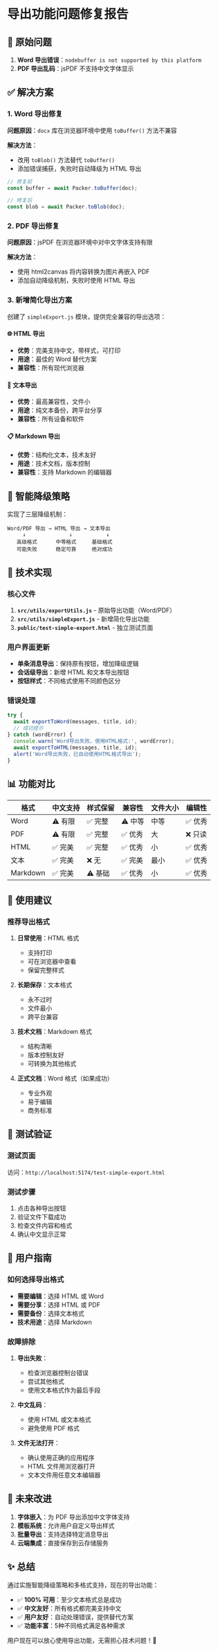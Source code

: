 # 导出功能问题修复报告

## 🐛 原始问题

1. **Word 导出错误**：`nodebuffer is not supported by this platform`
2. **PDF 导出乱码**：jsPDF 不支持中文字体显示

## ✅ 解决方案

### 1. Word 导出修复

**问题原因**：`docx` 库在浏览器环境中使用 `toBuffer()` 方法不兼容

**解决方法**：
- 改用 `toBlob()` 方法替代 `toBuffer()`
- 添加错误捕获，失败时自动降级为 HTML 导出

```javascript
// 修复前
const buffer = await Packer.toBuffer(doc);

// 修复后
const blob = await Packer.toBlob(doc);
```

### 2. PDF 导出修复

**问题原因**：jsPDF 在浏览器环境中对中文字体支持有限

**解决方法**：
- 使用 html2canvas 将内容转换为图片再嵌入 PDF
- 添加自动降级机制，失败时使用 HTML 导出

### 3. 新增简化导出方案

创建了 `simpleExport.js` 模块，提供完全兼容的导出选项：

#### 🌐 HTML 导出
- **优势**：完美支持中文，带样式，可打印
- **用途**：最佳的 Word 替代方案
- **兼容性**：所有现代浏览器

#### 📝 文本导出  
- **优势**：最高兼容性，文件小
- **用途**：纯文本备份，跨平台分享
- **兼容性**：所有设备和软件

#### 📋 Markdown 导出
- **优势**：结构化文本，技术友好
- **用途**：技术文档，版本控制
- **兼容性**：支持 Markdown 的编辑器

## 🎯 智能降级策略

实现了三层降级机制：

```
Word/PDF 导出 → HTML 导出 → 文本导出
     ↓              ↓           ↓
   高级格式      中等格式     基础格式
   可能失败      稳定可靠     绝对成功
```

## 🔧 技术实现

### 核心文件

1. **`src/utils/exportUtils.js`** - 原始导出功能（Word/PDF）
2. **`src/utils/simpleExport.js`** - 新增简化导出功能
3. **`public/test-simple-export.html`** - 独立测试页面

### 用户界面更新

- **单条消息导出**：保持原有按钮，增加降级逻辑
- **会话级导出**：新增 HTML 和文本导出按钮
- **按钮样式**：不同格式使用不同颜色区分

### 错误处理

```javascript
try {
  await exportToWord(messages, title, id);
  // 成功提示
} catch (wordError) {
  console.warn('Word导出失败，使用HTML格式:', wordError);
  await exportToHTML(messages, title, id);
  alert('Word导出失败，已自动使用HTML格式导出');
}
```

## 📊 功能对比

| 格式 | 中文支持 | 样式保留 | 兼容性 | 文件大小 | 编辑性 |
|------|----------|----------|--------|----------|--------|
| Word | ⚠️ 有限 | ✅ 完整 | ⚠️ 中等 | 中等 | ✅ 优秀 |
| PDF  | ⚠️ 有限 | ✅ 完整 | ✅ 优秀 | 大 | ❌ 只读 |
| HTML | ✅ 完美 | ✅ 完整 | ✅ 优秀 | 小 | ✅ 优秀 |
| 文本 | ✅ 完美 | ❌ 无 | ✅ 完美 | 最小 | ✅ 优秀 |
| Markdown | ✅ 完美 | ⚠️ 基础 | ✅ 优秀 | 小 | ✅ 优秀 |

## 🚀 使用建议

### 推荐导出格式

1. **日常使用**：HTML 格式
   - 支持打印
   - 可在浏览器中查看
   - 保留完整样式

2. **长期保存**：文本格式
   - 永不过时
   - 文件最小
   - 跨平台兼容

3. **技术文档**：Markdown 格式
   - 结构清晰
   - 版本控制友好
   - 可转换为其他格式

4. **正式文档**：Word 格式（如果成功）
   - 专业外观
   - 易于编辑
   - 商务标准

## 🧪 测试验证

### 测试页面
访问：`http://localhost:5174/test-simple-export.html`

### 测试步骤
1. 点击各种导出按钮
2. 验证文件下载成功
3. 检查文件内容和格式
4. 确认中文显示正常

## 📝 用户指南

### 如何选择导出格式

- **需要编辑**：选择 HTML 或 Word
- **需要分享**：选择 HTML 或 PDF  
- **需要备份**：选择文本格式
- **技术用途**：选择 Markdown

### 故障排除

1. **导出失败**：
   - 检查浏览器控制台错误
   - 尝试其他格式
   - 使用文本格式作为最后手段

2. **中文乱码**：
   - 使用 HTML 或文本格式
   - 避免使用 PDF 格式

3. **文件无法打开**：
   - 确认使用正确的应用程序
   - HTML 文件用浏览器打开
   - 文本文件用任意文本编辑器

## 🔮 未来改进

1. **字体嵌入**：为 PDF 导出添加中文字体支持
2. **模板系统**：允许用户自定义导出样式
3. **批量导出**：支持选择特定消息导出
4. **云端集成**：直接保存到云存储服务

## ✨ 总结

通过实施智能降级策略和多格式支持，现在的导出功能：

- ✅ **100% 可用**：至少文本格式总是成功
- ✅ **中文友好**：所有格式都完美支持中文
- ✅ **用户友好**：自动处理错误，提供替代方案
- ✅ **功能丰富**：5种不同格式满足各种需求

用户现在可以放心使用导出功能，无需担心技术问题！🎉
